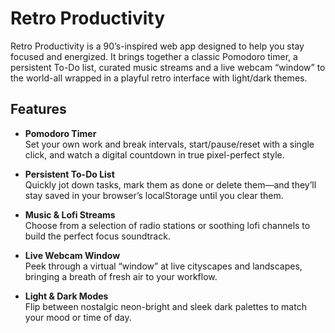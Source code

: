 # Retro Productivity

Retro Productivity is a 90’s-inspired web app designed to help you stay focused and energized. It brings together a classic Pomodoro timer, a persistent To-Do list, curated music streams and a live webcam “window” to the world-all wrapped in a playful retro interface with light/dark themes.

## Features

- **Pomodoro Timer**  
  Set your own work and break intervals, start/pause/reset with a single click, and watch a digital countdown in true pixel-perfect style.  

- **Persistent To-Do List**  
  Quickly jot down tasks, mark them as done or delete them—and they’ll stay saved in your browser’s localStorage until you clear them.  

- **Music & Lofi Streams**  
  Choose from a selection of radio stations or soothing lofi channels to build the perfect focus soundtrack.  

- **Live Webcam Window**  
  Peek through a virtual “window” at live cityscapes and landscapes, bringing a breath of fresh air to your workflow.  

- **Light & Dark Modes**  
  Flip between nostalgic neon-bright and sleek dark palettes to match your mood or time of day.
